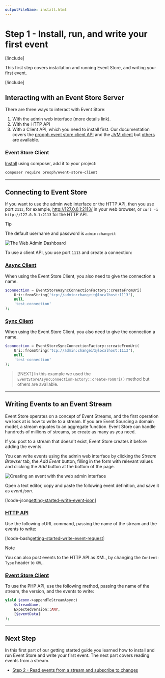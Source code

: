 ```yaml
---
outputFileName: install.html
---
```


# Step 1 - Install, run, and write your first event

[!include[<Getting Started Intro>](~/getting-started/_intro.md)]

This first step covers installation and running Event Store, and writing your first event.

[!include[<Getting Started Install and run>](~/partials/_install-run.md)]

## Interacting with an Event Store Server

There are three ways to interact with Event Store:

1.  With the admin web interface (more details link).
2.  With the HTTP API
3.  With a Client API, which you need to install first. Our documentation covers the [prooph event store client API](~/api/index.md) and the [JVM client](https://github.com/EventStore/EventStore.JVM) but [others](~/getting-started/which-api-sdk.md) are available.

### Event Store Client

[Install](https://github.com/prooph/event-store-client/) using composer, add it to your project:

```bash
composer require prooph/event-store-client
```

* * *

## Connecting to Event Store

If you want to use the admin web interface or the HTTP API, then you use port `2113`, for example, <http://127.0.0.1:2113/> in your web browser, or `curl -i http://127.0.0.1:2113` for the HTTP API.

> [!TIP]
> The default username and password is `admin:changeit`

![The Web Admin Dashboard](~/images/es-web-admin-dashboard.png)

To use a client API, you use port `1113` and create a connection:

### [Async Client](#tab/tabid-event-store-client-async-connect)

When using the Event Store Client, you also need to give the connection a name.

```php
$connection = EventStoreAsyncConnectionFactory::createFromUri(
    Uri::fromString('tcp://admin:changeit@localhost:1113'),
    null,
    'test-connection'
);
```

### [Sync Client](#tab/tabid-event-store-client-sync-connect)

When using the Event Store Client, you also need to give the connection a name.

```php
$connection = EventStoreSyncConnectionFactory::createFromUri(
    Uri::fromString('tcp://admin:changeit@localhost:1113'),
    null,
    'test-connection'
);
```

> [!NEXT]
> In this example we used the `EventStoreAsyncConnectionFactory::createFromUri()` method but others are available.

***

## Writing Events to an Event Stream

Event Store operates on a concept of Event Streams, and the first operation we look at is how to write to a stream. If you are Event Sourcing a domain model, a stream equates to an aggregate function. Event Store can handle hundreds of millions of streams, so create as many as you need.

If you post to a stream that doesn't exist, Event Store creates it before adding the events.

You can write events using the admin web interface by clicking the _Stream Browser_ tab, the _Add Event_ button, filling in the form with relevant values and clicking the _Add_ button at the bottom of the page.

![Creating an event with the web admin interface](~/images/getting-started-add-event.gif)

Open a text editor, copy and paste the following event definition, and save it as _event.json_.

[!code-json[getting-started-write-event-json](~/code-examples/getting-started/event.json "The contents of event.json")]

### [HTTP API](#tab/tabid-4)

Use the following cURL command, passing the name of the stream and the events to write:

[!code-bash[getting-started-write-event-request](~/code-examples/getting-started/write-event.sh?start=1&end=1)]

> [!NOTE]
> You can also post events to the HTTP API as XML, by changing the `Content-Type` header to `XML`.

### [Event Store Client](#tab/tabid-5)

To use the PHP API, use the following method, passing the name of the stream, the version, and the events to write:

```php
yield $conn->appendToStreamAsync(
    $streamName,
    ExpectedVersion::ANY,
    [$eventData]
);
```

* * *

## Next Step

In this first part of our getting started guide you learned how to install and run Event Store and write your first event. The next part covers reading events from a stream.

-   [Step 2 - Read events from a stream and subscribe to changes](~/getting-started/reading-subscribing-events.md)

